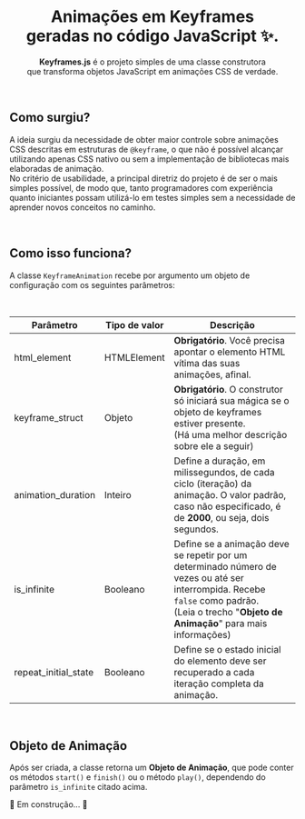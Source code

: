 <h1 align=center>Animações em Keyframes<br>geradas no código JavaScript ✨.</h1>

<p align=center><b>Keyframes.js</b> é o projeto simples de uma classe construtora<br>que transforma objetos JavaScript em animações CSS de verdade.</p>
<br>

<h2>Como surgiu?</h2>
<p>
  A ideia surgiu da necessidade de obter maior controle sobre animações CSS descritas em estruturas de <code>@keyframe</code>, o que não é possível alcançar utilizando apenas CSS nativo ou sem a implementação de bibliotecas mais elaboradas de animação.<br>
  No critério de usabilidade, a principal diretriz do projeto é de ser o mais simples possível, de modo que, tanto programadores com experiência quanto iniciantes possam utilizá-lo em testes simples sem a necessidade de aprender novos conceitos no caminho.
</p><br>

<h2>Como isso funciona?</h2>
<p>A classe <code>KeyframeAnimation</code> recebe por argumento um objeto de configuração com os seguintes parâmetros:</p><br>

| Parâmetro | Tipo de valor | Descrição               |
|-----------|---------------|-------------------------|
| html_element            | HTMLElement     | **Obrigatório**. Você precisa apontar o elemento HTML vítima das suas animações, afinal. |
| keyframe_struct         | Objeto          | **Obrigatório**. O construtor só iniciará sua mágica se o objeto de keyframes estiver presente.<br>(Há uma melhor descrição sobre ele a seguir) |
| animation_duration      | Inteiro         | Define a duração, em milissegundos, de cada ciclo (iteração) da animação. O valor padrão, caso não especificado, é de **2000**, ou seja, dois segundos.<br> |
| is_infinite             | Booleano        | Define se a animação deve se repetir por um determinado número de vezes ou até ser interrompida. Recebe `false` como padrão.<br>(Leia o trecho "**Objeto de Animação**" para mais informações) |
| repeat_initial_state    | Booleano        | Define se o estado inicial do elemento deve ser recuperado a cada iteração completa da animação. |

<br>
<h2>Objeto de Animação</h2>
<p>Após ser criada, a classe retorna um <b>Objeto de Animação</b>, que pode conter os métodos <code>start()</code> e <code>finish()</code> ou o método <code>play()</code>, dependendo do parâmetro <code>is_infinite</code> citado acima.</p>



<p>🔧 Em construção... 🔨</p>
